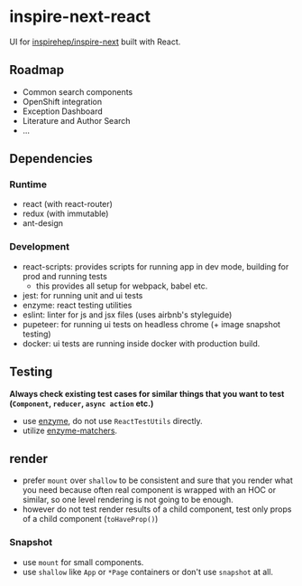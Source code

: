 # inspire-next-react

UI for [inspirehep/inspire-next](https://github.com/inspirehep/inspire-next) built with React.

## Roadmap

- Common search components
- OpenShift integration
- Exception Dashboard
- Literature and Author Search
- ...

## Dependencies

### Runtime

- react (with react-router)
- redux (with immutable)
- ant-design

### Development

- react-scripts: provides scripts for running app in dev mode, building for prod and running tests
  - this provides all setup for webpack, babel etc.
- jest: for running unit and ui tests
- enzyme: react testing utilities
- eslint: linter for js and jsx files (uses airbnb's styleguide)
- pupeteer: for running ui tests on headless chrome (+ image snapshot testing)
- docker: ui tests are running inside docker with production build.

## Testing

__Always check existing test cases for similar things that you want to test (`Component`, `reducer`, `async action` etc.)__

- use [enzyme](), do not use `ReactTestUtils` directly.
- utilize [enzyme-matchers](https://github.com/FormidableLabs/enzyme-matchers).

## render

- prefer `mount` over `shallow` to be consistent and sure that you render what you need because often real component is wrapped with an HOC or similar,
so one level rendering is not going to be enough.
- however do not test render results of a child component, test only props of a child component (`toHaveProp()`)

### Snapshot

- use `mount` for small components.
- use `shallow` like `App` or `*Page` containers or don't use `snapshot` at all.